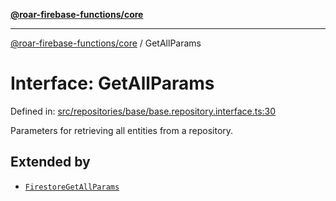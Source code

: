 [**@roar-firebase-functions/core**](../README.md)

---

[@roar-firebase-functions/core](../README.md) / GetAllParams

# Interface: GetAllParams

Defined in: [src/repositories/base/base.repository.interface.ts:30](src/src/repositories/base/base.repository.interface.ts#30)

Parameters for retrieving all entities from a repository.

## Extended by

- [`FirestoreGetAllParams`](FirestoreGetAllParams.md)
